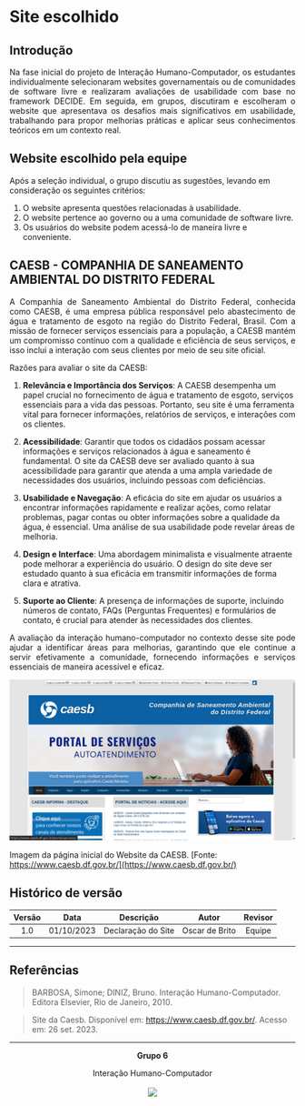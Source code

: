 # Site escolhido

## Introdução
<p align="justify"> Na fase inicial do projeto de Interação Humano-Computador, os estudantes individualmente selecionaram websites governamentais ou de comunidades de software livre e realizaram avaliações de usabilidade com base no framework DECIDE. Em seguida, em grupos, discutiram e escolheram o website que apresentava os desafios mais significativos em usabilidade, trabalhando para propor melhorias práticas e aplicar seus conhecimentos teóricos em um contexto real.</p>

## Website escolhido pela equipe
Após a seleção individual, o grupo discutiu as sugestões, levando em consideração os seguintes critérios:

1. O website apresenta questões relacionadas à usabilidade.
2. O website pertence ao governo ou a uma comunidade de software livre.
3. Os usuários do website podem acessá-lo de maneira livre e conveniente.

## CAESB - COMPANHIA DE SANEAMENTO AMBIENTAL DO DISTRITO FEDERAL

<p align="justify"> A Companhia de Saneamento Ambiental do Distrito Federal, conhecida como CAESB, é uma empresa pública responsável pelo abastecimento de água e tratamento de esgoto na região do Distrito Federal, Brasil. Com a missão de fornecer serviços essenciais para a população, a CAESB mantém um compromisso contínuo com a qualidade e eficiência de seus serviços, e isso inclui a interação com seus clientes por meio de seu site oficial.</p>

Razões para avaliar o site da CAESB:

1. **Relevância e Importância dos Serviços**: A CAESB desempenha um papel crucial no fornecimento de água e tratamento de esgoto, serviços essenciais para a vida das pessoas. Portanto, seu site é uma ferramenta vital para fornecer informações, relatórios de serviços, e interações com os clientes.

2. **Acessibilidade**: Garantir que todos os cidadãos possam acessar informações e serviços relacionados à água e saneamento é fundamental. O site da CAESB deve ser avaliado quanto à sua acessibilidade para garantir que atenda a uma ampla variedade de necessidades dos usuários, incluindo pessoas com deficiências.

3. **Usabilidade e Navegação**: A eficácia do site em ajudar os usuários a encontrar informações rapidamente e realizar ações, como relatar problemas, pagar contas ou obter informações sobre a qualidade da água, é essencial. Uma análise de sua usabilidade pode revelar áreas de melhoria.

4. **Design e Interface**: Uma abordagem minimalista e visualmente atraente pode melhorar a experiência do usuário. O design do site deve ser estudado quanto à sua eficácia em transmitir informações de forma clara e atrativa.

5. **Suporte ao Cliente**: A presença de informações de suporte, incluindo números de contato, FAQs (Perguntas Frequentes) e formulários de contato, é crucial para atender às necessidades dos clientes.

<p align="justify">  A avaliação da interação humano-computador no contexto desse site pode ajudar a identificar áreas para melhorias, garantindo que ele continue a servir efetivamente a comunidade, fornecendo informações e serviços essenciais de maneira acessível e eficaz.</p>

![Alt text](image.png)

Imagem da página inicial do Website da CAESB. [Fonte: https://www.caesb.df.gov.br/](https://www.caesb.df.gov.br/)

## Histórico de versão

<center>

| Versão |    Data    |      Descrição       |  Autor  | Revisor |
| :----: | :--------: | :------------------: | :-----: | :-----: |
|  1.0   | 01/10/2023 | Declaração do Site  | Oscar de Brito | Equipe  |


</center>

---

## Referências

> BARBOSA, Simone; DINIZ, Bruno. Interação Humano-Computador. Editora Elsevier, Rio de Janeiro, 2010.

> Site da Caesb. Disponível em: <https://www.caesb.df.gov.br/>. Acesso em: 26 set. 2023.

<hr/>
<p align="center"><b>Grupo 6</b></p>
<p align="center">Interação Humano-Computador<br /><br />
<a href="https://fga.unb.br" target="_blank"><img width="230"src="https://4.bp.blogspot.com/-0aa6fAFnSnA/VzICtBQgciI/AAAAAAAARn4/SxVsQPFNeE0fxkCPVgMWbhd5qIEAYCMbwCLcB/s1600/unb-gama.png"></a>
</p>
